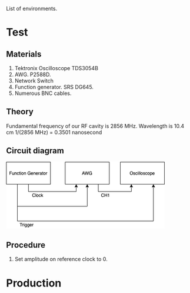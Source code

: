 List of environments.

# Test

## Materials

1. Tektronix Oscilloscope TDS3054B
2. AWG. P2588D.
3. Network Switch
4. Function generator. SRS DG645.
5. Numerous BNC cables.

## Theory

Fundamental frequency of our RF cavity is 2856 MHz.
Wavelength is 10.4 cm
1/(2856 MHz) = 0.3501 nanosecond

## Circuit diagram

![](test.png)

## Procedure

1. Set amplitude on reference clock to 0.

# Production
